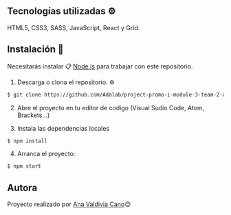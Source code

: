 ## Tecnologías utilizadas ⚙️
HTML5, CSS3, SASS, JavaScript, React y Grid.

## Instalación 🔧

Necesitarás instalar  📋 [Node.js](https://nodejs.org/) para trabajar con este repositorio.

1. Descarga o clona el repositorio. ⚙️
```sh
$ git clone https://github.com/Adalab/project-promo-i-module-3-team-2-afternoon
```
2. Abre el proyecto en tu editor de codigo (Visual Sudio Code, Atom, Brackets...)

3. Instala las dependencias locales
```sh
$ npm install
```
4. Arranca el proyecto:
```sh
$ npm start
```

## Autora 
Proyecto realizado por [Ana Valdivia Cano](https://www.linkedin.com/in/anavaldiviacano/)😊

